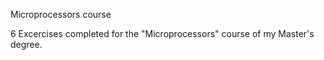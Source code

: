 Microprocessors course

6 Excercises completed for the "Microprocessors" course of my Master's degree.
